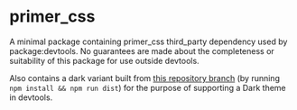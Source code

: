 # primer_css

A minimal package containing primer_css third_party dependency used by package:devtools. No guarantees are made about the completeness or suitability of this package for use outside devtools.

Also contains a dark variant built from [this repository branch](https://github.com/DanTup/primer-css/tree/dark) (by running `npm install && npm run dist`) for the purpose of supporting a Dark theme in devtools.
